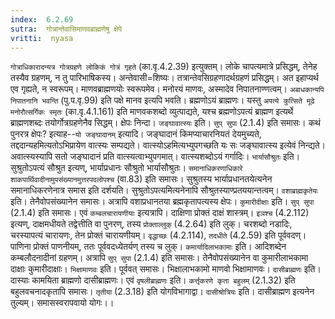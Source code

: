 ```yaml
---
index:  6.2.69
sutra:  गोत्रान्तेवासिमाणवब्राह्मणेषु क्षेपे
vritti:  nyasa
---
```


`गोत्राधिकारादन्यत्र गोत्रग्रहणे लोकिकं गोत्रं गृहते` (का.वृ.4.2.39) इत्युक्तम्। लोके चापत्यमात्रे प्रसिद्धम्, तेनेह तस्यैव ग्रहणम्, न तु पारिभाषिकस्य। अन्तेवासी=शिष्यः। तत्रान्तेवसिग्रहणादर्थग्रहणं प्रसिद्धम्। अत इहाप्यर्थ एव गृह्यते, न स्वरूपम्। माणवब्राह्मणयोः स्वरूपमेव। मनोरयं माणवः, अस्मादेव निपातनाण्णत्वम्। `अबाधकान्यपि निपातनानि भवन्ति` (पु.प.वृ.99) इति पक्षे मानव इत्यपि भवति। ब्रह्मणोऽयं ब्राह्मणः। यस्तु `अपत्ये कुत्सिते मूढे मनोरौत्सर्गिकः स्मृतः` (का.वृ.4.1.161) इति माणवकशब्दो व्युत्पाद्यते, यश्च ब्रह्मणोऽपत्यं ब्राह्मण इत्यर्थे ब्राह्मणशब्दः तयोर्गोत्रग्रहणेनैव सिद्धम्। क्षेपः निन्दा। `जङ्घावात्स्यः` इति। `सुप् सुपा` (2.1.4) इति समासः। कथं पुनरत्र क्षेपः? इत्याह--`यो जङ्घादानम्` इत्यादि। जङ्घादानं किमप्याचारनियतं देयमुच्यते, तद्ददान्यहमित्यतोऽभिप्रायेण वात्स्यः सम्पद्यते। वात्स्योऽहमित्यभ्युपगच्छति यः सः जङ्घावात्स्य इत्येवं निन्द्यते। अवात्स्यस्यापि सतो जङ्घादानं प्रति वात्स्यत्वाभ्युपगमात्। वात्स्यशब्दोऽयं गर्गादिः। `भार्यासौश्रुतः` इति। सुश्रुतोऽपत्यं सौश्रुत इत्यण्, भार्याप्रधानः सौश्रुतो भार्यासौश्रुतः। `समानाधिकरणाधिकारे शाकपार्थिवादीनामुपसंख्यानमुत्तरपदलोपश्च` (वा.83) इति समासः। सुश्रुतस्य भार्याप्रधानतयेत्यनेन समानाधिकरणेनात्र समास इति दर्शयति। सुश्रुतोऽपत्यमित्यनेनापि सौश्रुतस्याण्प्रतययान्तत्वम्। `वशाब्राह्मकृतेयः` इति। तेनैवोपसंख्यानेन समासः। अत्रापि वशाप्रधानतया ब्रह्मकृतापत्यस्य क्षेपः।
`कुमारीदीक्षाः` इति। `सुप् सुपा` (2.1.4) इति समासः। एवं `कम्बलचारायणीयाः` इत्यत्रापि। दाक्षिणा प्रोक्तं दाक्षं शास्त्रम्। `इञश्च` (4.2.112) इत्यण्, दाक्षमधीयते तद्वेत्तीति वा पुनरण्, तस्य `प्रोक्ताल्लुक्` (4.2.64) इति लुक्। चरशब्दो नडादिः, चरस्यापत्यं चारायणः, तेन प्रोक्तं चारायणीयम्। `वृद्धाच्छः` (4.2.114), `तदधीते` (4.2.59) इति पूर्ववदण्। पाणिना प्रोक्तं पाणनीयम्, ततः पूर्ववदध्येतर्यण् तस्य च लुक्। `कमार्यादिलाभकामाः` इति। आदिशब्देन कम्बलौदनादीनां ग्रहणम्। अत्रापि `सुप् सुपा` (2.1.4) इति समासः। तेनैवोपसंख्यानेन वा कुमारीलाभकामा दाक्षाः कुमारीदाक्षाः।
`भिक्षामाणवः` इति। पूर्ववत् समासः। भिक्षालाभकामो माणवो भिक्षामाणवः। `दासीब्राह्मणः` इति। दास्याः कामयिता ब्राह्मणो दासीब्राह्मणः। एवं `वृषलीब्राह्मणः` इति। `कर्त्तृकरणे कृता बहुलम्` (2.1.32) इति बहुलवचनादकृतापि समासः। `तृतीया` (2.3.18) इति योगविभागाद्वा।
`दासीश्रोत्रियः` इति। दासीब्राह्मण इत्यनेन तुल्यम्। समासस्वरापवायो योगः।।

